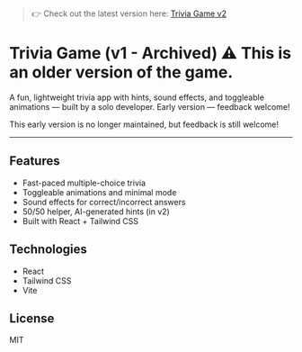 > 👉 Check out the latest version here: [Trivia Game v2](https://github.com/Akiz-Ivanov/trivia-game-v2)


# Trivia Game (v1 - Archived) ⚠️ This is an **older version** of the game.  

A fun, lightweight trivia app with hints, sound effects, and toggleable animations — built by a solo developer. Early version — feedback welcome!

This early version is no longer maintained, but feedback is still welcome!

---

## Features

- Fast-paced multiple-choice trivia
- Toggleable animations and minimal mode
- Sound effects for correct/incorrect answers
- 50/50 helper, AI-generated hints (in v2)
- Built with React + Tailwind CSS

## Technologies

- React
- Tailwind CSS
- Vite

## License

MIT
